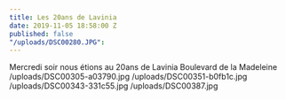 ```yaml
---
title: Les 20ans de Lavinia
date: 2019-11-05 18:58:00 Z
published: false
"/uploads/DSC00280.JPG": 
---
```


Mercredi soir nous étions au 20ans de Lavinia Boulevard de la Madeleine
/uploads/DSC00305-a03790.jpg
/uploads/DSC00351-b0fb1c.jpg
/uploads/DSC00343-331c55.jpg
/uploads/DSC00387.jpg